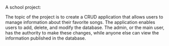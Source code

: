 A school project:

The topic of the project is to create a CRUD application that allows users to manage information about their favorite songs. The application enables users to add, delete, and modify the database. The admin, or the main user, has the authority to make these changes, while anyone else can view the information published in the database.

